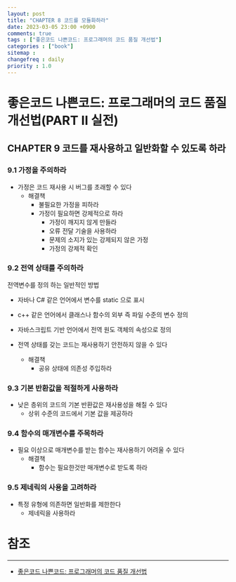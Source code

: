 ```yaml
---
layout: post
title: "CHAPTER 8 코드를 모듈화하라"
date: 2023-03-05 23:00 +0900
comments: true
tags : ["좋은코드 나쁜코드: 프로그래머의 코드 품질 개선법"]
categories : ["book"]
sitemap :
changefreq : daily
priority : 1.0
---
```


# 좋은코드 나쁜코드: 프로그래머의 코드 품질 개선법(PART II 실전)
## CHAPTER 9 코드를 재사용하고 일반화할 수 있도록 하라

### 9.1 가정을 주의하라

* 가정은 코드 재사용 시 버그를 초래할 수 있다
  * 해결책
    * 불필요한 가정을 피하라
    * 가정이 필요하면 강제적으로 하라
      * 가정이 깨지지 않게 만들라
      * 오류 전달 기술을 사용하라
      * 문제의 소지가 있는 강제되지 않은 가정
      * 가정의 강제적 확인

### 9.2 전역 상태를 주의하라

전역변수를 정의 하는 일반적인 방법
* 자바나 C# 같은 언어에서 변수를 static 으로 표시
* c++ 같은 언어에서 클래스나 함수의 외부 즉 파일 수준의 변수 정의
* 자바스크립트 기반 언어에서 전역 원도 객체의 속성으로 정의


* 전역 상태를 갖는 코드는 재사용하기 안전하지 않을 수 있다
  * 해결책
    * 공유 상태에 의존성 주입하라

### 9.3 기본 반환값을 적절하게 사용하라

* 낮은 층위의 코드의 기본 반환값은 재사용성을 해칠 수 있다
  * 상위 수준의 코드에서 기본 값을 제공하라

### 9.4 함수의 매개변수를 주목하라

* 필요 이상으로 매개변수를 받는 함수는 재사용하기 어려울 수 있다
  * 해결책
    * 함수는 필요한것만 매개변수로 받도록 하라

### 9.5 제네릭의 사용을 고려하라

* 특정 유형에 의존하면 일반화를 제한한다
  * 제네릭을 사용하라

# 참조

-----
* [좋은코드 나쁜코드: 프로그래머의 코드 품질 개선법](http://www.yes24.com/Product/Goods/109366833)
